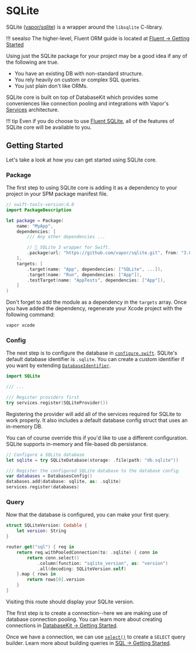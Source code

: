 # SQLite

SQLite ([vapor/sqlite](https://github.com/vapor/sqlite)) is a wrapper around the `libsqlite` C-library.

!!! seealso
    The higher-level, Fluent ORM guide is located at [Fluent &rarr; Getting Started](../fluent/getting-started.md)

Using just the SQLite package for your project may be a good idea if any of the following are true.

- You have an existing DB with non-standard structure.
- You rely heavily on custom or complex SQL queries.
- You just plain don't like ORMs.

SQLite core is built on top of DatabaseKit which provides some conveniences like connection pooling and integrations with Vapor's [Services](../getting-started/services.md) architecture.

!!! tip
    Even if you do choose to use [Fluent SQLite](../fluent/getting-started.md), all of the features of SQLite core will be available to you.

## Getting Started

Let's take a look at how you can get started using SQLite core.

### Package

The first step to using SQLite core is adding it as a dependency to your project in your SPM package manifest file.

```swift
// swift-tools-version:4.0
import PackageDescription

let package = Package(
    name: "MyApp",
    dependencies: [
        /// Any other dependencies ...

        // 🔵 SQLite 3 wrapper for Swift.
        .package(url: "https://github.com/vapor/sqlite.git", from: "3.0.0"),
    ],
    targets: [
        .target(name: "App", dependencies: ["SQLite", ...]),
        .target(name: "Run", dependencies: ["App"]),
        .testTarget(name: "AppTests", dependencies: ["App"]),
    ]
)
```

Don't forget to add the module as a dependency in the `targets` array. Once you have added the dependency, regenerate your Xcode project with the following command:

```sh
vapor xcode
```

### Config

The next step is to configure the database in [`configure.swift`](../getting-started/structure.md#configureswift). SQLite's default database identifier is `.sqlite`. You can create a custom identifier if you want by extending [`DatabaseIdentifier`](#fixme). 

```swift
import SQLite

/// ...

/// Register providers first
try services.register(SQLiteProvider())
```

Registering the provider will add all of the services required for SQLite to work properly. It also includes a default database config struct that uses an in-memory DB.

You can of course override this if you'd like to use a different configuration. SQLite supports in-memory and file-based db persistance. 

```swift
// Configure a SQLite database
let sqlite = try SQLiteDatabase(storage: .file(path: "db.sqlite"))

/// Register the configured SQLite database to the database config.
var databases = DatabasesConfig()
databases.add(database: sqlite, as: .sqlite)
services.register(databases)
```

### Query

Now that the database is configured, you can make your first query.

```swift
struct SQLiteVersion: Codable {
    let version: String
}

router.get("sql") { req in
    return req.withPooledConnection(to: .sqlite) { conn in
        return conn.select()
            .column(function: "sqlite_version", as: "version")
            .all(decoding: SQLiteVersion.self)
    }.map { rows in
        return rows[0].version
    }
}
```

Visiting this route should display your SQLite version. 

The first step is to create a connection--here we are making use of database connection pooling. You can learn more about creating connections in [DatabaseKit &rarr; Getting Started](../database-kit/getting-started.md).

Once we have a connection, we can use [`select()`](#fixme) to create a `SELECT` query builder. Learn more about building queries in [SQL &rarr; Getting Started](../sql/getting-started.md).
